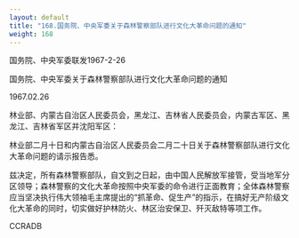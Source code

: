```yaml
---
layout: default
title: "168.国务院、中央军委关于森林警察部队进行文化大革命问题的通知"
weight: 168
---
```


国务院、中央军委联发1967-2-26

国务院、中央军委关于森林警察部队进行文化大革命问题的通知

1967.02.26

林业部、内蒙古自治区人民委员会，黑龙江、吉林省人民委员会，内蒙古军区、黑龙江、吉林省军区并沈阳军区：

林业部二月十日和内蒙古自治区人民委员会二月二十日关于森林警察部队进行文化大革命问题的请示报告悉。

兹决定，所有森林警察部队，自文到之日起，由中国人民解放军接管，受当地军分区领导；森林警察的文化大革命按照中央军委的命令进行正面教育；全体森林警察应当坚决执行伟大领袖毛主席提出的“抓革命、促生产”的指示，在搞好无产阶级文化大革命的同时，切实做好护林防火、林区治安保卫、歼灭敌特等项工作。

CCRADB

